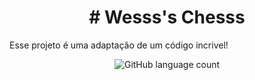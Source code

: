 <h1 align="center">
# Wesss's Chesss
</h1>
Esse projeto é uma adaptação de um código incrivel!
<p align="center">
  <img alt="GitHub language count" src="https://img.shields.io/github/languages/count/GuilhermeManzano/chess-system-java">
